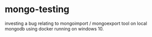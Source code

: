 # mongo-testing

investing a bug relating to mongoimport / mongoexport tool on local mongodb using docker running on windows 10.

